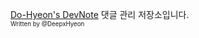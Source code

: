 [Do-Hyeon's DevNote](https://DeepxHyeon.github.io) 댓글 관리 저장소입니다.  
<sub><sup>Written by </sup><sup>@DeepxHyeon</sup></sub>
